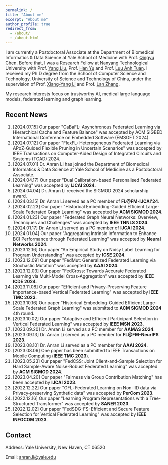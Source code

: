 ```yaml
---
permalink: /
title: "About me"
excerpt: "About me"
author_profile: true
redirect_from: 
  - /about/
  - /about.html
---
```

I am currently a Postdoctoral Associate at the Department of Biomedical Informatics & Data Science at Yale School of Medicine with Prof. [Qingyu Chen](https://sites.google.com/view/qingyuchen/home). Before that, I was a Research Fellow at Nanyang Technological University with Prof. [Yang Liu](https://personal.ntu.edu.sg/yangliu/), Prof. [Han Yu](https://personal.ntu.edu.sg/han.yu/) and Prof. [Luu Anh Tuan](https://tuanluu.github.io/). I received my Ph.D degree from the School of Computer Science and Technology, University of Science and Technology of China, under the supervision of Prof. [Xiang-Yang Li](http://staff.ustc.edu.cn/~xiangyangli/index.html) and Prof. [Lan Zhang](http://cs.ustc.edu.cn/2020/0706/c23235a460088/page.htm). 

My research interests focus on trustworthy AI, medical large language models, federated learning and graph learning. 


Recent News
------
1. [2024.07.15] Our paper "CaBaFL: Asynchronous Federated Learning via Hierarchical Cache and Feature Balance" was accepted by ACM SIGBED International Conference on Embedded Software (EMSOFT 2024). 
2. [2024.07.12] Our paper "FlexFL: Heterogeneous Federated Learning via APoZ-Guided Flexible Pruning in Uncertain Scenarios" was accepted by IEEE Transactions on Computer-Aided Design of Integrated Circuits and Systems (TCAD) 2024. 
3. [2024.07.01] Dr. Anran Li has joined the Department of Biomedical Informatics & Data Science at Yale School of Medicine as a Postdoctoral Associate. 
4. [2024.04.17] Our paper "Dual Calibration-based Personalised Federated Learning" was accepted by **IJCAI 2024**. 
5. [2024.04.04] Dr. Anran Li received the SIGMOD 2024 scholarship award. 
6. [2024.03.15] Dr. Anran Li served as a PC member of **FL@FM-IJCAI'24**. 
7. [2024.02.23] Our paper "Historical Embedding-Guided Efficient Large-Scale Federated Graph Learning" was accepted by **ACM SIGMOD 2024**. 
8. [2024.01.23] Our paper "Federated Graph Neural Networks: Overview, Techniques and Challenges" was accepted by **IEEE TNNLS 2024**.
9. [2024.01.17] Dr. Anran Li served as a PC member of **IJCAI 2024**.
10. [2024.01.04] Our paper "Aggregating Intrinsic Information to Enhance BCI Performance through Federated Learning" was accepted by **Neural Networks 2024**. 
11. [2023.12.16] Our paper "An Empirical Study on Noisy Label Learning for Program Understanding" was accepted by **ICSE 2024**.
12. [2023.12.09] Our paper "FedMut: Generalized Federated Learning via Stochastic Mutation" was accepted by **AAAI 2024**. 
13. [2023.12.03] Our paper "FedCross: Towards Accurate Federated Learning via Multi-Model Cross-Aggregation" was accepted by **IEEE ICDE 2024**.
14. [2023.11.08] Our paper "Efficient and Privacy-Preserving Feature Importance-based Vertical Federated Learning" was accepted by **IEEE TMC 2023**. 
15. [2023.10.16] Our paper "Historical Embedding-Guided Efficient Large-Scale Federated Graph Learning" was submitted to **ACM SIGMOD 2024** 4th round.
16. [2023.10.02] Our paper "Adaptive and Efficient Participant Selection in Vertical Federated Learning" was accepted by **IEEE MSN 2023**.
17. [2023.09.20] Dr. Anran Li served as a PC member for **AAMAS 2024**.
18. [2023.09.13] Dr. Anran Li served as a PC member for **FL@FM-NeurIPS 2023**. 
19. [2023.08.10] Dr. Anran Li served as a PC member for **AAAI 2024**.
20. [2023.08.06] One paper has been submitted to IEEE Transactions on Mobile Computing (**IEEE TMC 2023**).
21. [2023.05.23] Our paper "FedCSS: Joint Client-and-Sample Selection for Hard Sample-Aware Noise-Robust Federated Learning" was accepted by **ACM SIGMOD 2024**. 
22. [2023.04.20] Our paper "Fairness via Group Contribution Matching" has been accepted by **IJCAI 2023**.
23. [2022.12.22] Our paper "GFL: Federated Learning on Non-IID data via Privacy-preserving Synthetic data" was accepted by **PerCom 2023**.
24. [2022.12.16] Our paper "Learning Program Representations with a Tree-Structured Transformer" was accepted by **SANER 2023**.
25. [2022.12.02] Our paper "FedSDG-FS: Efficient and Secure Feature Selection for Vertical Federated Learning" was accepted by **IEEE INFOCOM 2023**. 


## Contact

Address: Yale University, New Haven, CT 06520

Email: anran.li@yale.edu 




